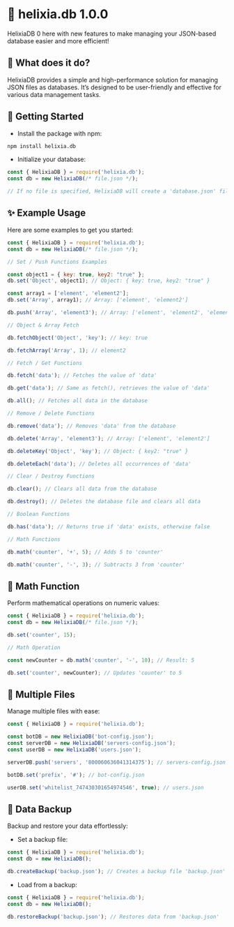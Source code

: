# **🔹 helixia.db 1.0.0**

HelixiaDB 0 here with new features to make managing your JSON-based database easier and more efficient!

## **🔧 What does it do?**

HelixiaDB provides a simple and high-performance solution for managing JSON files as databases. It’s designed to be user-friendly and effective for various data management tasks.

## 🚀 Getting Started

* Install the package with npm:

```bash
npm install helixia.db
```

* Initialize your database:

```javascript
const { HelixiaDB } = require('helixia.db');
const db = new HelixiaDB(/* file.json */);

// If no file is specified, HelixiaDB will create a 'database.json' file by default.
```

## ✨ Example Usage

Here are some examples to get you started:

```javascript
const { HelixiaDB } = require('helixia.db');
const db = new HelixiaDB(/* file.json */);

// Set / Push Functions Examples

const object1 = { key: true, key2: "true" };
db.set('Object', object1); // Object: { key: true, key2: "true" }

const array1 = ['element', 'element2'];
db.set('Array', array1); // Array: ['element', 'element2']

db.push('Array', 'element3'); // Array: ['element', 'element2', 'element3']

// Object & Array Fetch

db.fetchObject('Object', 'key'); // key: true

db.fetchArray('Array', 1); // element2

// Fetch / Get Functions

db.fetch('data'); // Fetches the value of 'data'

db.get('data'); // Same as fetch(), retrieves the value of 'data'

db.all(); // Fetches all data in the database

// Remove / Delete Functions

db.remove('data'); // Removes 'data' from the database

db.delete('Array', 'element3'); // Array: ['element', 'element2']

db.deleteKey('Object', 'key'); // Object: { key2: "true" }

db.deleteEach('data'); // Deletes all occurrences of 'data'

// Clear / Destroy Functions

db.clear(); // Clears all data from the database

db.destroy(); // Deletes the database file and clears all data

// Boolean Functions

db.has('data'); // Returns true if 'data' exists, otherwise false

// Math Functions

db.math('counter', '+', 5); // Adds 5 to 'counter'

db.math('counter', '-', 3); // Subtracts 3 from 'counter'
```

## 🔢 Math Function

Perform mathematical operations on numeric values:

```javascript
const { HelixiaDB } = require('helixia.db');
const db = new HelixiaDB(/* file.json */);

db.set('counter', 15);

// Math Operation

const newCounter = db.math('counter', '-', 10); // Result: 5

db.set('counter', newCounter); // Updates 'counter' to 5
```

## 📂 Multiple Files

Manage multiple files with ease:

```javascript
const { HelixiaDB } = require('helixia.db');

const botDB = new HelixiaDB('bot-config.json');
const serverDB = new HelixiaDB('servers-config.json');
const userDB = new HelixiaDB('users.json');

serverDB.push('servers', '800060636041314375'); // servers-config.json

botDB.set('prefix', '#'); // bot-config.json

userDB.set('whitelist_747430301654974546', true); // users.json
```

## 💾 Data Backup

Backup and restore your data effortlessly:

* Set a backup file:

```javascript
const { HelixiaDB } = require('helixia.db');
const db = new HelixiaDB();

db.createBackup('backup.json'); // Creates a backup file 'backup.json'
```

* Load from a backup:

```javascript
const { HelixiaDB } = require('helixia.db');
const db = new HelixiaDB();

db.restoreBackup('backup.json'); // Restores data from 'backup.json'
```
